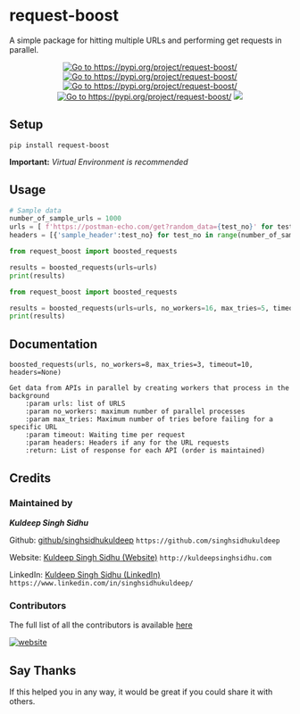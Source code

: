 # request-boost

A simple package for hitting multiple URLs and performing get requests in parallel.

<p align="center">
<a href="https://pypi.org/project/request-boost/"><img src="https://img.shields.io/pypi/pyversions/request-boost" alt="Go to https://pypi.org/project/request-boost/"/></a>
<a href="https://pypi.org/project/request-boost/"><img src="https://img.shields.io/pypi/v/request-boost" alt="Go to https://pypi.org/project/request-boost/"/></a>
<a href="https://pypi.org/project/request-boost/"><img src="https://img.shields.io/pypi/status/request-boost" alt="Go to https://pypi.org/project/request-boost/"/></a>
<a href="https://pypi.org/project/request-boost/"><img src="https://img.shields.io/pypi/format/request-boost" alt="Go to https://pypi.org/project/request-boost/"/></a>
<a href="https://pypistats.org/packages/request-boost"><img src="https://img.shields.io/pypi/dm/request-boost"/></a>
</p>

## Setup

```shell
pip install request-boost
```

**Important:** *Virtual Environment is recommended*

## Usage

```python
# Sample data
number_of_sample_urls = 1000
urls = [ f'https://postman-echo.com/get?random_data={test_no}' for test_no in range(number_of_sample_urls) ]
headers = [{'sample_header':test_no} for test_no in range(number_of_sample_urls)]
```

```python
from request_boost import boosted_requests

results = boosted_requests(urls=urls)
print(results)
```

```python
from request_boost import boosted_requests

results = boosted_requests(urls=urls, no_workers=16, max_tries=5, timeout=5, headers=headers)
print(results)
```

## Documentation

```
boosted_requests(urls, no_workers=8, max_tries=3, timeout=10, headers=None)

Get data from APIs in parallel by creating workers that process in the background
    :param urls: list of URLS
    :param no_workers: maximum number of parallel processes
    :param max_tries: Maximum number of tries before failing for a specific URL
    :param timeout: Waiting time per request
    :param headers: Headers if any for the URL requests
    :return: List of response for each API (order is maintained)
```

## Credits

### Maintained by

***Kuldeep Singh Sidhu*** 

Github: [github/singhsidhukuldeep](https://github.com/singhsidhukuldeep)
`https://github.com/singhsidhukuldeep`

Website: [Kuldeep Singh Sidhu (Website)](http://kuldeepsinghsidhu.com)
`http://kuldeepsinghsidhu.com`

LinkedIn: [Kuldeep Singh Sidhu (LinkedIn)](https://www.linkedin.com/in/singhsidhukuldeep/)
`https://www.linkedin.com/in/singhsidhukuldeep/`

### Contributors

 The full list of all the contributors is available [here](https://github.com/singhsidhukuldeep/request-boost/graphs/contributors)


[![website](https://forthebadge.com/images/badges/built-with-love.svg)](http://kuldeepsinghsidhu.com)

## Say Thanks

 If this helped you in any way, it would be great if you could share it with others.
